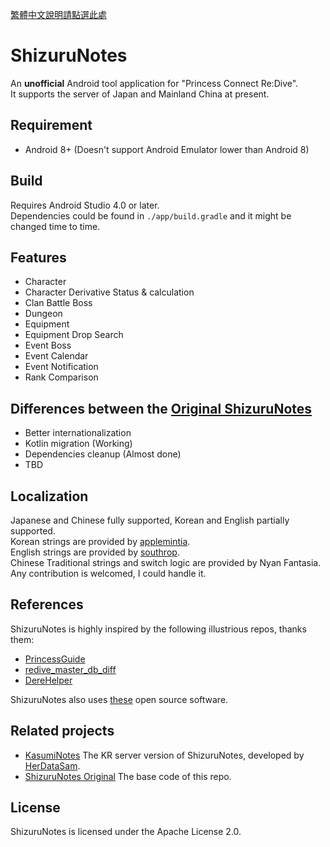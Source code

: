 [繁體中文說明請點選此處](README_TW.md)

# ShizuruNotes
An **unofficial** Android tool application for "Princess Connect Re:Dive".  
It supports the server of Japan and Mainland China at present.

## Requirement
* Android 8+ (Doesn't support Android Emulator lower than Android 8)

## Build
Requires Android Studio 4.0 or later.  
Dependencies could be found in `./app/build.gradle` and it might be changed time to time.  

## Features
* Character 
* Character Derivative Status & calculation 
* Clan Battle Boss 
* Dungeon 
* Equipment 
* Equipment Drop Search 
* Event Boss 
* Event Calendar 
* Event Notification 
* Rank Comparison   

## Differences between the [Original ShizuruNotes](https://github.com/MalitsPlus/ShizuruNotes)
* Better internationalization
* Kotlin migration (Working)
* Dependencies cleanup (Almost done)
* TBD

## Localization  
Japanese and Chinese fully supported, Korean and English partially supported.  
Korean strings are provided by [applemintia](https://twitter.com/_applemintia).  
English strings are provided by [southrop](https://github.com/southrop).  
Chinese Traditional strings and switch logic are provided by Nyan Fantasia.  
Any contribution is welcomed, I could handle it.

## References  
ShizuruNotes is highly inspired by the following illustrious repos, thanks them:  
* [PrincessGuide](https://github.com/superk589/PrincessGuide)  
* [redive_master_db_diff](https://github.com/esterTion/redive_master_db_diff)  
* [DereHelper](https://github.com/Lazyeraser/DereHelper)  

ShizuruNotes also uses [these](OPENSOURCE.md) open source software.  

## Related projects
* [KasumiNotes](https://github.com/HerDataSam/KasumiNotes) The KR server version of ShizuruNotes, developed by [HerDataSam](https://github.com/HerDataSam).  
* [ShizuruNotes Original](https://github.com/MalitsPlus/ShizuruNotes) The base code of this repo.
 
## License 
ShizuruNotes is licensed under the Apache License 2.0. 

